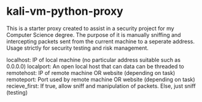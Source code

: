 # kali-vm-python-proxy
This is a starter proxy created to assist in a security project for my Computer Science degree. The purpose of it is manually sniffing and intercepting packets sent from the current machine to a seperate address. Usage strictly for security testing and risk management.

localhost: IP of local machine (no particular address suitable such as 0.0.0.0)
localport: An open local host that can data can be threaded to
remotehost: IP of remote machine OR website (depending on task)
remoteport: Port used by remote machine OR website (depending on task)
recieve_first: If true, allow sniff and manipulation of packets. Else, just sniff (testing)
